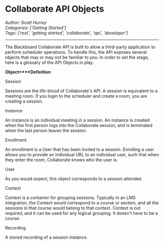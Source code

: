# Collaborate API Objects
*Author: Scott Hurrey*  
*Categories: ['Getting Started']*  
*Tags: ['rest', 'getting started', 'collaborate', 'api', 'developer']*  
<hr />
The Blackboard Collaborate API is built to allow a third-party application to
perform scheduler operations. To handle this, the API exposes several objects
that may or may not be familiar to you. In order to set the stage, here is a
glossary of the API Objects in play.

**Object****Definition**

Session

Sessions are the life-blood of Collaborate's API. A session is equivalent to a
meeting room. If you login to the scheduler and create a room, you are
creating a session.

Instance

An instance is an individual meeting in a session. An instance is created when
the first person logs into the Collaborate session, and is terminated when the
last person leaves the session.

Enrollment

An enrollment is a User that has been invited to a session. Enrolling a user
allows you to provide an individual URL to an individual user, such that when
they enter the room, Collaborate knows who the user is.

User

As you would expect, this object corresponds to a session attendee

Context

Context is a container for grouping sessions. Typically in an LMS integration,
the Context would correspond to a course or section, and all the sessions in
that course would belong to that context. Context is not required, and it can
be used for any logical grouping. It doesn't have to be a course.

Recording

A stored recording of a session instance.

